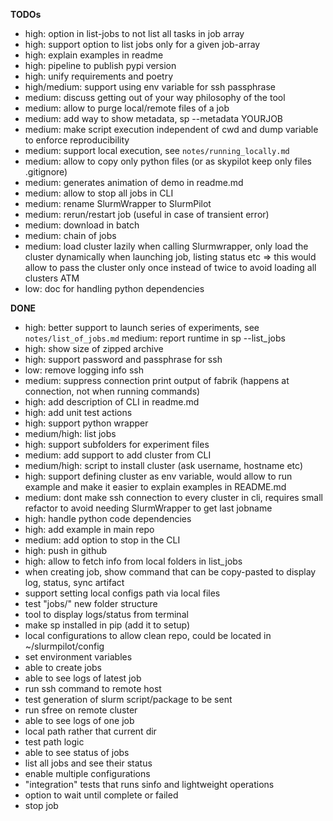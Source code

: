 **TODOs**
* high: option in list-jobs to not list all tasks in job array
* high: support option to list jobs only for a given job-array
* high: explain examples in readme
* high: pipeline to publish pypi version
* high: unify requirements and poetry
* high/medium: support using env variable for ssh passphrase
* medium: discuss getting out of your way philosophy of the tool
* medium: allow to purge local/remote files of a job
* medium: add way to show metadata, sp --metadata YOURJOB
* medium: make script execution independent of cwd and dump variable to enforce reproducibility
* medium: support local execution, see `notes/running_locally.md`
* medium: allow to copy only python files (or as skypilot keep only files .gitignore)
* medium: generates animation of demo in readme.md
* medium: allow to stop all jobs in CLI
* medium: rename SlurmWrapper to SlurmPilot
* medium: rerun/restart job (useful in case of transient error)
* medium: download in batch
* medium: chain of jobs
* medium: load cluster lazily when calling Slurmwrapper, only load the cluster dynamically when launching job, listing 
status etc => this would allow to pass the cluster only once instead of twice to avoid loading all clusters ATM 
* low: doc for handling python dependencies

**DONE**
* high: better support to launch series of experiments, see `notes/list_of_jobs.md`
medium: report runtime in sp --list_jobs
* high: show size of zipped archive
* high: support password and passphrase for ssh
* low: remove logging info ssh
* medium: suppress connection print output of fabrik (happens at connection, not when running commands)
* high: add description of CLI in readme.md
* high: add unit test actions
* high: support python wrapper
* medium/high: list jobs
* high: support subfolders for experiment files
* medium: add support to add cluster from CLI
* medium/high: script to install cluster (ask username, hostname etc)
* high: support defining cluster as env variable, would allow to run example and make it easier to explain examples in
  README.md
* medium: dont make ssh connection to every cluster in cli, requires small refactor to avoid needing SlurmWrapper to get
  last jobname
* high: handle python code dependencies
* high: add example in main repo
* medium: add option to stop in the CLI
* high: push in github
* high: allow to fetch info from local folders in list_jobs
* when creating job, show command that can be copy-pasted to display log, status, sync artifact
* support setting local configs path via local files
* test "jobs/" new folder structure
* tool to display logs/status from terminal
* make sp installed in pip (add it to setup)
* local configurations to allow clean repo, could be located in ~/slurmpilot/config
* set environment variables
* able to create jobs
* able to see logs of latest job
* run ssh command to remote host
* test generation of slurm script/package to be sent
* run sfree on remote cluster
* able to see logs of one job
* local path rather that current dir
* test path logic
* able to see status of jobs
* list all jobs and see their status
* enable multiple configurations
* "integration" tests that runs sinfo and lightweight operations
* option to wait until complete or failed
* stop job


